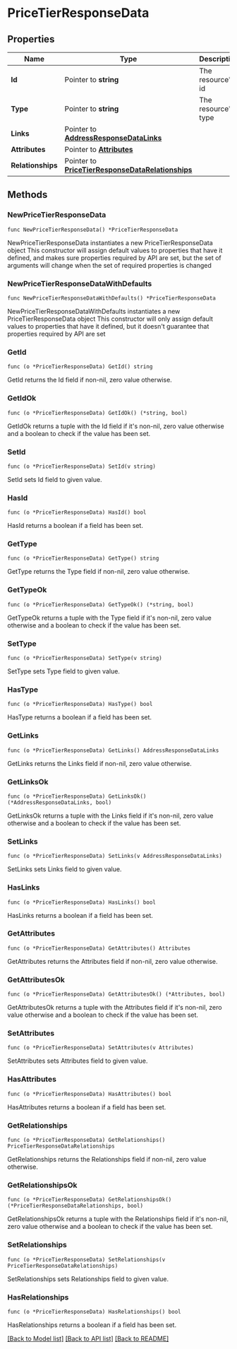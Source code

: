 # PriceTierResponseData

## Properties

Name | Type | Description | Notes
------------ | ------------- | ------------- | -------------
**Id** | Pointer to **string** | The resource&#39;s id | [optional] 
**Type** | Pointer to **string** | The resource&#39;s type | [optional] 
**Links** | Pointer to [**AddressResponseDataLinks**](AddressResponseDataLinks.md) |  | [optional] 
**Attributes** | Pointer to [**Attributes**](Attributes.md) |  | [optional] 
**Relationships** | Pointer to [**PriceTierResponseDataRelationships**](PriceTierResponseDataRelationships.md) |  | [optional] 

## Methods

### NewPriceTierResponseData

`func NewPriceTierResponseData() *PriceTierResponseData`

NewPriceTierResponseData instantiates a new PriceTierResponseData object
This constructor will assign default values to properties that have it defined,
and makes sure properties required by API are set, but the set of arguments
will change when the set of required properties is changed

### NewPriceTierResponseDataWithDefaults

`func NewPriceTierResponseDataWithDefaults() *PriceTierResponseData`

NewPriceTierResponseDataWithDefaults instantiates a new PriceTierResponseData object
This constructor will only assign default values to properties that have it defined,
but it doesn't guarantee that properties required by API are set

### GetId

`func (o *PriceTierResponseData) GetId() string`

GetId returns the Id field if non-nil, zero value otherwise.

### GetIdOk

`func (o *PriceTierResponseData) GetIdOk() (*string, bool)`

GetIdOk returns a tuple with the Id field if it's non-nil, zero value otherwise
and a boolean to check if the value has been set.

### SetId

`func (o *PriceTierResponseData) SetId(v string)`

SetId sets Id field to given value.

### HasId

`func (o *PriceTierResponseData) HasId() bool`

HasId returns a boolean if a field has been set.

### GetType

`func (o *PriceTierResponseData) GetType() string`

GetType returns the Type field if non-nil, zero value otherwise.

### GetTypeOk

`func (o *PriceTierResponseData) GetTypeOk() (*string, bool)`

GetTypeOk returns a tuple with the Type field if it's non-nil, zero value otherwise
and a boolean to check if the value has been set.

### SetType

`func (o *PriceTierResponseData) SetType(v string)`

SetType sets Type field to given value.

### HasType

`func (o *PriceTierResponseData) HasType() bool`

HasType returns a boolean if a field has been set.

### GetLinks

`func (o *PriceTierResponseData) GetLinks() AddressResponseDataLinks`

GetLinks returns the Links field if non-nil, zero value otherwise.

### GetLinksOk

`func (o *PriceTierResponseData) GetLinksOk() (*AddressResponseDataLinks, bool)`

GetLinksOk returns a tuple with the Links field if it's non-nil, zero value otherwise
and a boolean to check if the value has been set.

### SetLinks

`func (o *PriceTierResponseData) SetLinks(v AddressResponseDataLinks)`

SetLinks sets Links field to given value.

### HasLinks

`func (o *PriceTierResponseData) HasLinks() bool`

HasLinks returns a boolean if a field has been set.

### GetAttributes

`func (o *PriceTierResponseData) GetAttributes() Attributes`

GetAttributes returns the Attributes field if non-nil, zero value otherwise.

### GetAttributesOk

`func (o *PriceTierResponseData) GetAttributesOk() (*Attributes, bool)`

GetAttributesOk returns a tuple with the Attributes field if it's non-nil, zero value otherwise
and a boolean to check if the value has been set.

### SetAttributes

`func (o *PriceTierResponseData) SetAttributes(v Attributes)`

SetAttributes sets Attributes field to given value.

### HasAttributes

`func (o *PriceTierResponseData) HasAttributes() bool`

HasAttributes returns a boolean if a field has been set.

### GetRelationships

`func (o *PriceTierResponseData) GetRelationships() PriceTierResponseDataRelationships`

GetRelationships returns the Relationships field if non-nil, zero value otherwise.

### GetRelationshipsOk

`func (o *PriceTierResponseData) GetRelationshipsOk() (*PriceTierResponseDataRelationships, bool)`

GetRelationshipsOk returns a tuple with the Relationships field if it's non-nil, zero value otherwise
and a boolean to check if the value has been set.

### SetRelationships

`func (o *PriceTierResponseData) SetRelationships(v PriceTierResponseDataRelationships)`

SetRelationships sets Relationships field to given value.

### HasRelationships

`func (o *PriceTierResponseData) HasRelationships() bool`

HasRelationships returns a boolean if a field has been set.


[[Back to Model list]](../README.md#documentation-for-models) [[Back to API list]](../README.md#documentation-for-api-endpoints) [[Back to README]](../README.md)


